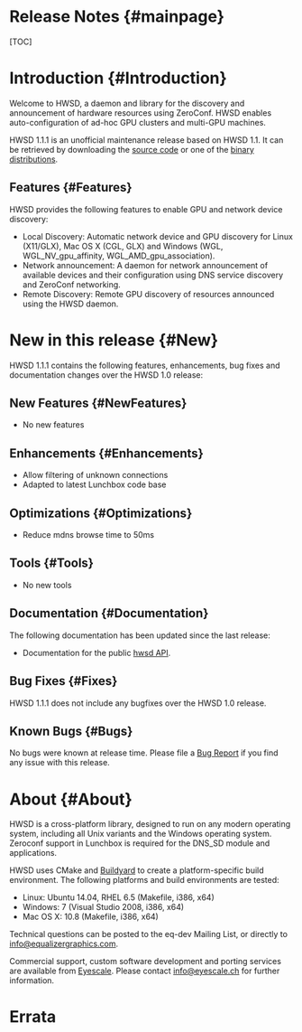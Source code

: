 Release Notes {#mainpage}
============

[TOC]

# Introduction {#Introduction}

Welcome to HWSD, a daemon and library for the discovery and announcement
of hardware resources using ZeroConf. HWSD enables auto-configuration of
ad-hoc GPU clusters and multi-GPU machines.

HWSD 1.1.1 is an unofficial maintenance release based on HWSD 1.1.
It can be retrieved by downloading the
[source code](https://github.com/Eyescale/hwsd/archive/1.1.1.tar.gz)
or one of the
[binary distributions](https://launchpad.net/~bbp/+archive/ppa).

## Features {#Features}

HWSD provides the following features to enable GPU and network device discovery:

* Local Discovery: Automatic network device and GPU discovery for Linux
  (X11/GLX), Mac OS X (CGL, GLX) and Windows (WGL, WGL_NV_gpu_affinity,
  WGL_AMD_gpu_association).
* Network announcement: A daemon for network announcement of available
  devices and their configuration using DNS service discovery and ZeroConf
  networking.
* Remote Discovery: Remote GPU discovery of resources announced using
  the HWSD daemon.

# New in this release {#New}

HWSD 1.1.1 contains the following features, enhancements, bug fixes and
documentation changes over the HWSD 1.0 release:

## New Features {#NewFeatures}

* No new features

## Enhancements {#Enhancements}

* Allow filtering of unknown connections
* Adapted to latest Lunchbox code base

## Optimizations {#Optimizations}

* Reduce mdns browse time to 50ms

## Tools {#Tools}

* No new tools

## Documentation {#Documentation}

The following documentation has been updated since the last release:

* Documentation for the public
  [hwsd API](http://eyescale.github.io/hwsd-1.1/index.html).

## Bug Fixes {#Fixes}

HWSD 1.1.1 does not include any bugfixes over the HWSD 1.0 release.

## Known Bugs {#Bugs}

No bugs were known at release time. Please file a
[Bug Report](https://github.com/Eyescale/hwsd/issues)
if you find any issue with this release.

# About {#About}

HWSD is a cross-platform library, designed to run on any modern
operating system, including all Unix variants and the Windows operating
system.  Zeroconf support in Lunchbox is required for the DNS_SD module
and applications.

HWSD uses CMake and [Buildyard](https://github.com/Eyescale/Buildyard)
to create a platform-specific build environment. The following platforms
and build environments are tested:

* Linux: Ubuntu 14.04, RHEL 6.5 (Makefile, i386, x64)
* Windows: 7 (Visual Studio 2008, i386, x64)
* Mac OS X: 10.8 (Makefile, i386, x64)

Technical questions can be posted to the eq-dev Mailing List, or
directly to info@equalizergraphics.com.

Commercial support, custom software development and porting services are
available from [Eyescale](http://www.eyescale.ch). Please contact
[info@eyescale.ch](mailto:info@eyescale.ch?subject=HWSD%20support)
for further information.

# Errata
